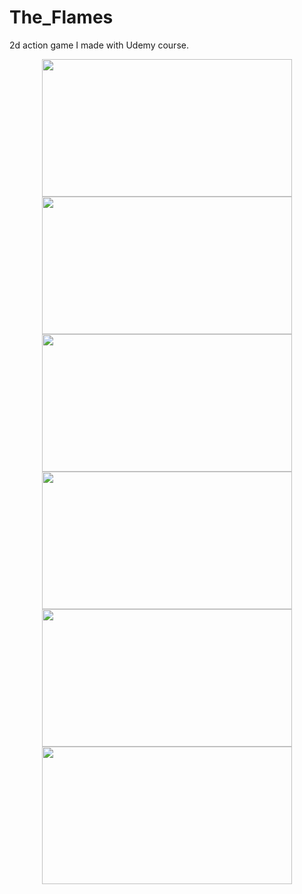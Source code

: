 # The_Flames
2d action game I made with Udemy course.

<p align="center">
<img src="https://user-images.githubusercontent.com/60680749/152657045-96ea93e7-d33d-4657-bf3a-15f09e1d172e.png" width="400" height="220">
<img src="https://user-images.githubusercontent.com/60680749/152657043-71d22d78-42dc-4844-aa42-22ad75002daa.png" width="400" height="220">
<img src="https://user-images.githubusercontent.com/60680749/152657046-d8629b22-8d5c-4388-bdc2-711fd8114836.png" width="400" height="220">
<img src="https://user-images.githubusercontent.com/60680749/152657048-b6192a2f-10a1-478f-8e1b-a4df1669956d.png" width="400" height="220">
<img src="https://user-images.githubusercontent.com/60680749/152657049-de98b01a-b017-42ac-a61f-aed9c88e89ce.png" width="400" height="220">
<img src="https://user-images.githubusercontent.com/60680749/152657051-44100a1f-af5c-44e1-b320-05a105106ba4.png" width="400" height="220">
  
</p>
